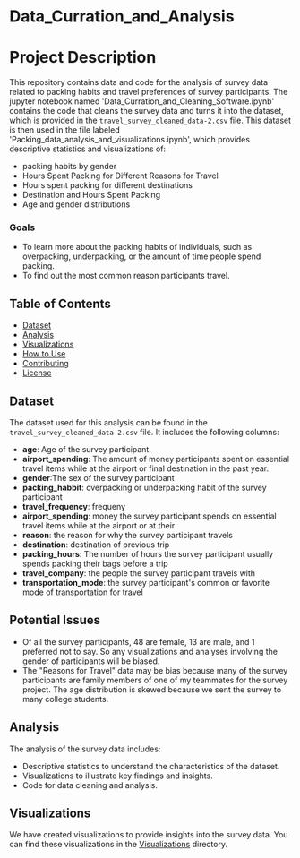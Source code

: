 # Data_Curration_and_Analysis

# Project Description
This repository contains data and code for the analysis of survey data related to packing habits and travel preferences of survey participants. The jupyter notebook named 'Data_Curration_and_Cleaning_Software.ipynb' contains the code that cleans the survey data and turns it into the dataset, which is provided in the `travel_survey_cleaned_data-2.csv` file. This dataset is then used in the file labeled 'Packing_data_analysis_and_visualizations.ipynb', which provides descriptive statistics and  visualizations of:
- packing habits by gender
- Hours Spent Packing for Different Reasons for Travel
- Hours spent packing for different destinations
- Destination and Hours Spent Packing
- Age and gender distributions
  
### Goals
- To learn more about the packing habits of individuals, such as overpacking, underpacking, or the amount of time people spend packing.
- To find out the most common reason participants travel.

## Table of Contents

- [Dataset](#dataset)
- [Analysis](#analysis)
- [Visualizations](#visualizations)
- [How to Use](#how-to-use)
- [Contributing](#contributing)
- [License](#license)

## Dataset

The dataset used for this analysis can be found in the `travel_survey_cleaned_data-2.csv` file. It includes the following columns:

- __age__: Age of the survey participant.
- __airport_spending__: The amount of money participants spent on essential travel items while at the airport or final destination in the past year.
- __gender__:The sex of the survey participant
- __packing_habbit__: overpacking or underpacking habit of the survey participant
- __travel_frequency__: frequeny
- __airport_spending__: money the survey participant spends on essential travel items while at the airport or at their 
- __reason__: the reason for why the survey participant travels
- **destination**: destination of previous trip
- __packing_hours__: The number of hours the survey participant usually spends packing their bags before a trip
- **travel_company**: the people the survey participant travels with
- __transportation_mode__: the survey participant's common or favorite mode of transportation for travel 

## Potential Issues
- Of all the survey participants, 48 are female, 13 are male, and 1 preferred not to say. So any visualizations and analyses involving the gender of participants will be biased.
- The "Reasons for Travel" data may be bias because many of the survey participants are family members of one of my teammates for the survey project.
The age distribution is skewed because we sent the survey to many college students.

## Analysis
The analysis of the survey data includes:

- Descriptive statistics to understand the characteristics of the dataset.
- Visualizations to illustrate key findings and insights.
- Code for data cleaning and analysis.

## Visualizations

We have created visualizations to provide insights into the survey data. You can find these visualizations in the [Visualizations](visualizations/) directory.
